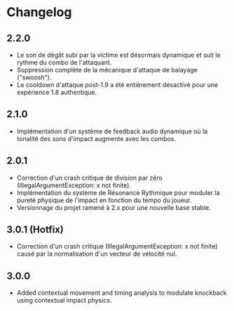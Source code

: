 # Changelog

## 2.2.0
- Le son de dégât subi par la victime est désormais dynamique et suit le rythme du combo de l'attaquant.
- Suppression complète de la mécanique d'attaque de balayage ("swoosh").
- Le cooldown d'attaque post-1.9 a été entièrement désactivé pour une expérience 1.8 authentique.

## 2.1.0
- Implémentation d'un système de feedback audio dynamique où la tonalité des sons d'impact augmente avec les combos.

## 2.0.1
- Correction d'un crash critique de division par zéro (IllegalArgumentException: x not finite).
- Implémentation du système de Résonance Rythmique pour moduler la pureté physique de l'impact en fonction du tempo du joueur.
- Versionnage du projet ramené à 2.x pour une nouvelle base stable.

## 3.0.1 (Hotfix)
- Correction d'un crash critique (IllegalArgumentException: x not finite) causé par la normalisation d'un vecteur de vélocité nul.

## 3.0.0
- Added contextual movement and timing analysis to modulate knockback using contextual impact physics.
